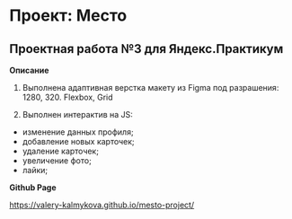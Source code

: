 # Проект: Место

## Проектная работа №3 для Яндекс.Практикум

**Описание**

1. Выполнена адаптивная верстка макету из Figma под разрашения: 1280, 320.
Flexbox, Grid

2. Выполнен интерактив на JS:
- изменение данных профиля;
- добавление новых карточек;
- удаление карточек;
- увеличение фото;
- лайки;

**Github Page**

https://valery-kalmykova.github.io/mesto-project/
